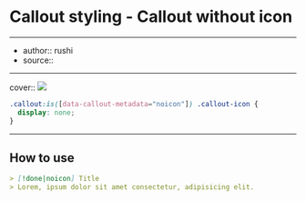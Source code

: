 

# Callout styling - Callout without icon

---

- author:: rushi
- source::

---

cover:: ![](https://i.imgur.com/qVSE6Vp.png)

```css
.callout:is([data-callout-metadata="noicon"]) .callout-icon {
  display: none;
}
```

---

## How to use

```md
> [!done|noicon] Title
> Lorem, ipsum dolor sit amet consectetur, adipisicing elit.
```


